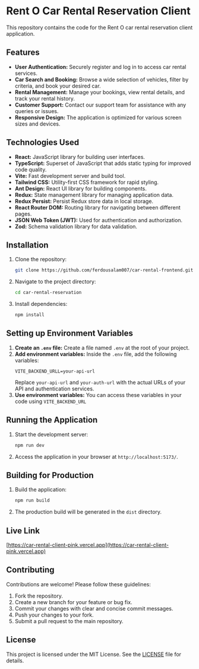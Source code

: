 # Rent O Car Rental Reservation Client

This repository contains the code for the Rent O car rental reservation client application.

## Features

* **User Authentication:** Securely register and log in to access car rental services.
* **Car Search and Booking:** Browse a wide selection of vehicles, filter by criteria, and book your desired car.
* **Rental Management:** Manage your bookings, view rental details, and track your rental history.
* **Customer Support:** Contact our support team for assistance with any queries or issues.
* **Responsive Design:** The application is optimized for various screen sizes and devices.

## Technologies Used

* **React:** JavaScript library for building user interfaces.
* **TypeScript:** Superset of JavaScript that adds static typing for improved code quality.
* **Vite:** Fast development server and build tool.
* **Tailwind CSS:** Utility-first CSS framework for rapid styling.
* **Ant Design:** React UI library for building components.
* **Redux:** State management library for managing application data.
* **Redux Persist:** Persist Redux store data in local storage.
* **React Router DOM:** Routing library for navigating between different pages.
* **JSON Web Token (JWT):** Used for authentication and authorization.
* **Zod:** Schema validation library for data validation.

## Installation

1. Clone the repository:
   ```bash
   git clone https://github.com/ferdousalam007/car-rental-frontend.git
   ```
2. Navigate to the project directory:
   ```bash
   cd car-rental-reservation
   ```
3. Install dependencies:
   ```bash
   npm install
   ```

## Setting up Environment Variables

1. **Create an `.env` file:** Create a file named `.env` at the root of your project.
2. **Add environment variables:** Inside the `.env` file, add the following variables:
   ```
   VITE_BACKEND_URLL=your-api-url
   ```
   Replace `your-api-url` and `your-auth-url` with the actual URLs of your API and authentication services.
3. **Use environment variables:** You can access these variables in your code using `VITE_BACKEND_URL`

## Running the Application

1. Start the development server:
   ```bash
   npm run dev
   ```
2. Access the application in your browser at `http://localhost:5173/`.

## Building for Production

1. Build the application:
   ```bash
   npm run build
   ```
2. The production build will be generated in the `dist` directory.

## Live Link

[https://car-rental-client-pink.vercel.app](https://car-rental-client-pink.vercel.app)

## Contributing

Contributions are welcome! Please follow these guidelines:

1. Fork the repository.
2. Create a new branch for your feature or bug fix.
3. Commit your changes with clear and concise commit messages.
4. Push your changes to your fork.
5. Submit a pull request to the main repository.

## License

This project is licensed under the MIT License. See the [LICENSE](LICENSE) file for details.